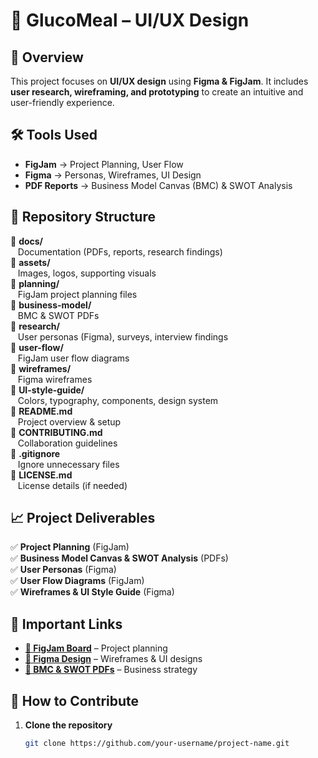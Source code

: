 # 🎨 GlucoMeal  – UI/UX Design  

## 📌 Overview  
This project focuses on **UI/UX design** using **Figma & FigJam**. It includes **user research, wireframing, and prototyping** to create an intuitive and user-friendly experience.

## 🛠 Tools Used  
- **FigJam** → Project Planning, User Flow  
- **Figma** → Personas, Wireframes, UI Design  
- **PDF Reports** → Business Model Canvas (BMC) & SWOT Analysis  

## 📂 Repository Structure  
📂 **docs/**  
&nbsp;&nbsp;&nbsp;Documentation (PDFs, reports, research findings)  
📂 **assets/**  
&nbsp;&nbsp;&nbsp;Images, logos, supporting visuals  
📂 **planning/**  
&nbsp;&nbsp;&nbsp;FigJam project planning files  
📂 **business-model/**  
&nbsp;&nbsp;&nbsp;BMC & SWOT PDFs  
📂 **research/**  
&nbsp;&nbsp;&nbsp;User personas (Figma), surveys, interview findings  
📂 **user-flow/**  
&nbsp;&nbsp;&nbsp;FigJam user flow diagrams  
📂 **wireframes/**  
&nbsp;&nbsp;&nbsp;Figma wireframes  
📂 **UI-style-guide/**  
&nbsp;&nbsp;&nbsp;Colors, typography, components, design system  
📜 **README.md**  
&nbsp;&nbsp;&nbsp;Project overview & setup  
📜 **CONTRIBUTING.md**  
&nbsp;&nbsp;&nbsp;Collaboration guidelines  
📜 **.gitignore**  
&nbsp;&nbsp;&nbsp;Ignore unnecessary files  
📜 **LICENSE.md**  
&nbsp;&nbsp;&nbsp;License details (if needed)

## 📈 Project Deliverables  
✅ **Project Planning** (FigJam)  
✅ **Business Model Canvas & SWOT Analysis** (PDFs)  
✅ **User Personas** (Figma)  
✅ **User Flow Diagrams** (FigJam)  
✅ **Wireframes & UI Style Guide** (Figma)

## 🔗 Important Links  
- **[📌 FigJam Board](#)** – Project planning  
- **[📌 Figma Design](#)** – Wireframes & UI designs  
- **[📌 BMC & SWOT PDFs](#)** – Business strategy  

## 🤝 How to Contribute  
1. **Clone the repository**  
   ```sh
   git clone https://github.com/your-username/project-name.git
